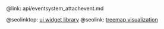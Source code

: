 @link: api/eventsystem_attachevent.md

@seolinktop: [ui widget library](https://webix.com)
@seolink: [treemap visualization](https://webix.com/widget/treemap/)